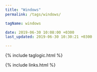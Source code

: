 ```yaml
---
title: "Windows"
permalink: /tags/windows/

tagName: windows

date: 2019-06-30 10:08:00 +0300
last_updated: 2019-06-30 10:30:21 +0300

---
```


{% include taglogic.html %}

{% include links.html %}
